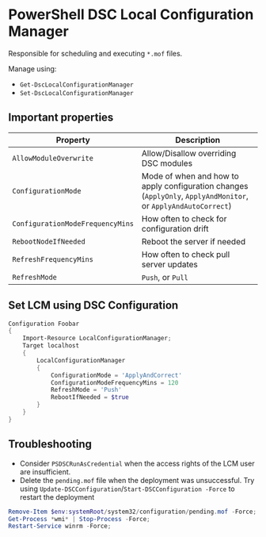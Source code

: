 # PowerShell DSC Local Configuration Manager
Responsible for scheduling and executing `*.mof` files.

Manage using:
- `Get-DscLocalConfigurationManager`
- `Set-DscLocalConfigurationManager`

## Important properties

| Property                         | Description                                                                                                    |
| -------------------------------- | -------------------------------------------------------------------------------------------------------------- |
| `AllowModuleOverwrite`           | Allow/Disallow overriding DSC modules                                                                          |
| `ConfigurationMode`              | Mode of when and how to apply configuration changes (`ApplyOnly`, `ApplyAndMonitor`, or `ApplyAndAutoCorrect`) |
| `ConfigurationModeFrequencyMins` | How often to check for configuration drift                                                                     |
| `RebootNodeIfNeeded`             | Reboot the server if needed                                                                                    |
| `RefreshFrequencyMins`           | How often to check pull server updates                                                                         |
| `RefreshMode`                    | `Push`, or `Pull`                                                                                              |

## Set LCM using DSC Configuration
```powershell
Configuration Foobar
{
    Import-Resource LocalConfigurationManager;
    Target localhost
    {
        LocalConfigurationManager
        {
            ConfigurationMode = 'ApplyAndCorrect'
            ConfigurationModeFrequencyMins = 120
            RefreshMode = 'Push'
            RebootIfNeeded = $true
        }
    }
}
```

## Troubleshooting

- Consider `PSDSCRunAsCredential` when the access rights of the LCM user are insufficient.
- Delete the `pending.mof` file when the deployment was unsuccessful. Try using `Update-DSCConfiguration`/`Start-DSCConfiguration -Force` to restart the deployment

```powershell
Remove-Item $env:systemRoot/system32/configuration/pending.mof -Force;
Get-Process *wmi* | Stop-Process -Force;
Restart-Service winrm -Force;
```
